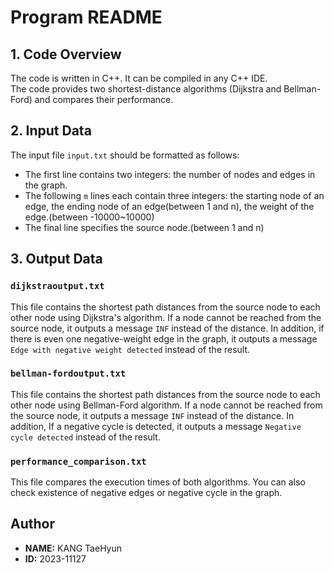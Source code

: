# Program README

## 1. Code Overview
The code is written in C++. It can be compiled in any C++ IDE.  
The code provides two shortest-distance algorithms (Dijkstra and Bellman-Ford) and compares their performance.

## 2. Input Data
The input file `input.txt` should be formatted as follows:

- The first line contains two integers: the number of nodes and edges in the graph.
- The following `m` lines each contain three integers: the starting node of an edge, the ending node of an edge(between 1 and n), the weight of the edge.(between -10000~10000)
- The final line specifies the source node.(between 1 and n)

## 3. Output Data

### `dijkstraoutput.txt`

This file contains the shortest path distances from the source node to each other node using Dijkstra's algorithm. If a node cannot be reached from the source node, it outputs a message `INF` instead of the distance. In addition, if there is even one negative-weight edge in the graph, it outputs a message `Edge with negative weight detected` instead of the result.


### `bellman-fordoutput.txt`

This file contains the shortest path distances from the source node to each other node using Bellman-Ford algorithm. If a node cannot be reached from the source node, it outputs a message `INF` instead of the distance. In addition, If a negative cycle is detected, it outputs a message `Negative cycle detected` instead of the result.


### `performance_comparison.txt`

This file compares the execution times of both algorithms. You can also check existence of negative edges or negative cycle in the graph.

## Author
- **NAME:** KANG TaeHyun
- **ID:** 2023-11127
